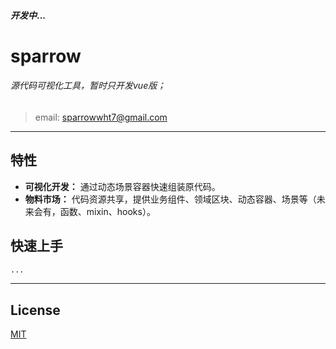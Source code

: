 #### *开发中*...
# sparrow

###### 源代码可视化工具，暂时只开发vue版；
> email: sparrowwht7@gmail.com
---
## 特性

- **可视化开发：** 通过动态场景容器快速组装原代码。
- **物料市场：** 代码资源共享，提供业务组件、领域区块、动态容器、场景等（未来会有，函数、mixin、hooks）。

## 快速上手
```bash
...
```
---

## License
[MIT](http://opensource.org/licenses/MIT)